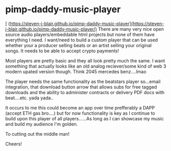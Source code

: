 # pimp-daddy-music-player 
[ (https://steven-j-blair.github.io/pimp-daddy-music-player](https://steven-j-blair.github.io/pimp-daddy-music-player/)
There are many very nice open source audio players/embeddable html projects but none of them have everything I need. I want/need to build a custom player that can be used whether your a producer selling beats or an artist selling your original songs. It needs to be able to accept crypto payments!

Most players are pretty basic and they all look pretty much the same. I want something that actually looks like an old analog reciever/some kind of web 3 modern upated version though. Think 2045 mercedes benz....lmao

The player needs the same functionality as the beatstars player so...email integration, that download button arrow that allows subs for free tagged downloads and the ability to administer contracts or delivery PDF docs with beat....etc. yada yada..

It occurs to me this could become an app over time prefferably a DAPP (accept ETH gas bro....) but for now functionality is key as I continue to build upon this player of all players......As long as I can showcase my music and build my audience I'm golden.

To cutting out the middle man! 

Cheers!
